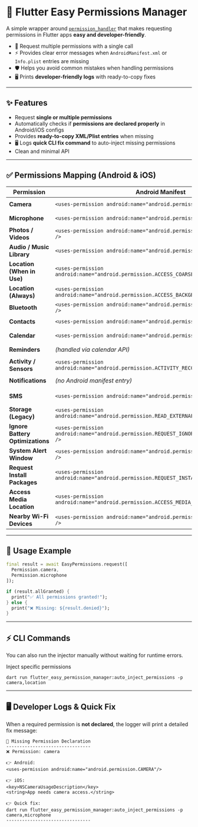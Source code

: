 # 📖 Flutter Easy Permissions Manager

A simple wrapper around [`permission_handler`](https://pub.dev/packages/permission_handler) that makes requesting permissions in Flutter apps **easy and developer-friendly**.

- 🚀 Request multiple permissions with a single call
- ⚡ Provides clear error messages when `AndroidManifest.xml` or `Info.plist` entries are missing
- 🛡️ Helps you avoid common mistakes when handling permissions
- 🖥️ Prints **developer-friendly logs** with ready-to-copy fixes

---

## ✨ Features
- Request **single or multiple permissions**
- Automatically checks if **permissions are declared properly** in Android/iOS configs
- Provides **ready-to-copy XML/Plist entries** when missing
- 🖥️ Logs **quick CLI fix command** to auto-inject missing permissions
- Clean and minimal API

---

## ✅ Permissions Mapping (Android & iOS)

| Permission                    | Android Manifest                                                                 | iOS Info.plist                                                                 |
|--------------------------------|----------------------------------------------------------------------------------|--------------------------------------------------------------------------------|
| **Camera**                    | `<uses-permission android:name="android.permission.CAMERA" />`                   | `<key>NSCameraUsageDescription</key><string>App needs camera access.</string>` |
| **Microphone**                | `<uses-permission android:name="android.permission.RECORD_AUDIO" />`             | `<key>NSMicrophoneUsageDescription</key><string>App needs mic access.</string>`|
| **Photos / Videos**           | `<uses-permission android:name="android.permission.READ_MEDIA_IMAGES" />`        | `<key>NSPhotoLibraryUsageDescription</key><string>Access to photos.</string>`  |
| **Audio / Music Library**     | `<uses-permission android:name="android.permission.READ_MEDIA_AUDIO" />`         | `<key>NSAppleMusicUsageDescription</key><string>Access to music.</string>`     |
| **Location (When in Use)**    | `<uses-permission android:name="android.permission.ACCESS_COARSE_LOCATION" />`   | `<key>NSLocationWhenInUseUsageDescription</key><string>Access location.</string>`|
| **Location (Always)**         | `<uses-permission android:name="android.permission.ACCESS_BACKGROUND_LOCATION" />`| `<key>NSLocationAlwaysAndWhenInUseUsageDescription</key><string>Background location.</string>`|
| **Bluetooth**                 | `<uses-permission android:name="android.permission.BLUETOOTH_CONNECT" />`        | `<key>NSBluetoothAlwaysUsageDescription</key><string>Bluetooth access.</string>`|
| **Contacts**                  | `<uses-permission android:name="android.permission.READ_CONTACTS" />`            | `<key>NSContactsUsageDescription</key><string>Access to contacts.</string>`   |
| **Calendar**                  | `<uses-permission android:name="android.permission.READ_CALENDAR" />`            | `<key>NSCalendarsUsageDescription</key><string>Access to calendar.</string>`  |
| **Reminders**                 | *(handled via calendar API)*                                                     | `<key>NSRemindersUsageDescription</key><string>Access to reminders.</string>` |
| **Activity / Sensors**        | `<uses-permission android:name="android.permission.ACTIVITY_RECOGNITION" />`     | `<key>NSMotionUsageDescription</key><string>Access to motion sensors.</string>`|
| **Notifications**             | *(no Android manifest entry)*                                                    | `<key>NSUserNotificationUsageDescription</key><string>Send notifications.</string>`|
| **SMS**                       | `<uses-permission android:name="android.permission.SEND_SMS" />`                 | *(not allowed in iOS – use MFMessageComposeViewController)*                    |
| **Storage (Legacy)**          | `<uses-permission android:name="android.permission.READ_EXTERNAL_STORAGE" />`    | `<key>NSPhotoLibraryUsageDescription</key><string>Access to photos/media.</string>`|
| **Ignore Battery Optimizations** | `<uses-permission android:name="android.permission.REQUEST_IGNORE_BATTERY_OPTIMIZATIONS" />` | *(not applicable on iOS)*                                                     |
| **System Alert Window**       | `<uses-permission android:name="android.permission.SYSTEM_ALERT_WINDOW" />`      | *(not applicable on iOS)*                                                     |
| **Request Install Packages**  | `<uses-permission android:name="android.permission.REQUEST_INSTALL_PACKAGES" />` | *(not applicable on iOS)*                                                     |
| **Access Media Location**     | `<uses-permission android:name="android.permission.ACCESS_MEDIA_LOCATION" />`    | *(not applicable on iOS)*                                                     |
| **Nearby Wi-Fi Devices**      | `<uses-permission android:name="android.permission.NEARBY_WIFI_DEVICES" />`      | *(not applicable on iOS)*                                                     |

---

## 🚀 Usage Example

```dart
final result = await EasyPermissions.request([
  Permission.camera,
  Permission.microphone
]);

if (result.allGranted) {
  print("✅ All permissions granted!");
} else {
  print("❌ Missing: ${result.denied}");
}
```
---

## ⚡ CLI Commands

You can also run the injector manually without waiting for runtime errors.

Inject specific permissions
```log
dart run flutter_easy_permission_manager:auto_inject_permissions -p camera,location

```

---

## 🖥️ Developer Logs & Quick Fix

When a required permission is **not declared**, the logger will print a detailed fix message:

```log
🚨 Missing Permission Declaration
--------------------------------
❌ Permission: camera

👉 Android:
<uses-permission android:name="android.permission.CAMERA"/>

👉 iOS:
<key>NSCameraUsageDescription</key>
<string>App needs camera access.</string>

👉 Quick fix:
dart run flutter_easy_permission_manager:auto_inject_permissions -p camera,microphone
--------------------------------

```


